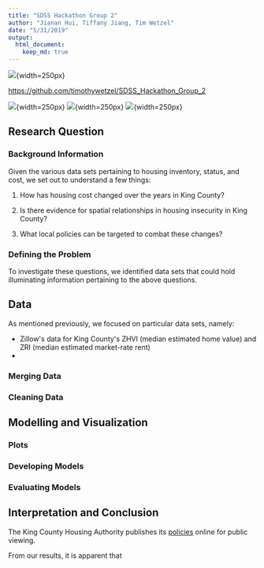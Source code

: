 ```yaml
---
title: "SDSS Hackathon Group 2"
author: "Jianan Hui, Tiffany Jiang, Tim Wetzel"
date: "5/31/2019"
output: 
  html_document:
    keep_md: true
---
```


![](https://www.amstat.org/images/asaimages/meetings/sdss2019logo.png){width=250px}

https://github.com/timothywetzel/SDSS_Hackathon_Group_2

![](https://update.lib.berkeley.edu/wp-content/uploads/2016/05/census-logo.png){width=250px}
![](https://d1.awsstatic.com/logos/600x400_logos/600x400_Zillow_Logo.f3e426d3259e2f7aea0a31e6d4f9ffeb1a209745.png){width=250px}
![](https://sociology.princeton.edu/sites/sociology/files/styles/panopoly_image_original/public/eviction_lab_logo_cropped.png?itok=ZoE8LP69){width=250px}



## Research Question 

### Background Information

Given the various data sets pertaining to housing inventory, status, and cost, we set out to understand a few things:

1. How has housing cost changed over the years in King County?

2. Is there evidence for spatial relationships in housing insecurity in King County?

3. What local policies can be targeted to combat these changes?

### Defining the Problem

To investigate these questions, we identified data sets that could hold illuminating information pertaining to the above questions.

## Data 

As mentioned previously, we focused on particular data sets, namely: 

- Zillow's data for King County's ZHVI (median estimated home value) and ZRI (median estimated market-rate rent)
- 

### Merging Data



### Cleaning Data

## Modelling and Visualization

### Plots



### Developing Models

### Evaluating Models

## Interpretation and Conclusion

The King County Housing Authority publishes its [policies](https://www.kcha.org/about/policies) online for public viewing. 

From our results, it is apparent that 
